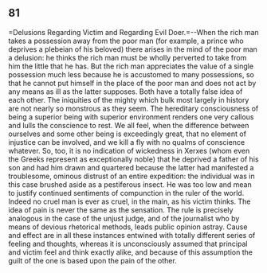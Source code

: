 ## 81

=Delusions Regarding Victim and Regarding Evil Doer.=--When the rich man
takes a possession away from the poor man (for example, a prince who
deprives a plebeian of his beloved) there arises in the mind of the poor
man a delusion: he thinks the rich man must be wholly perverted to take
from him the little that he has. But the rich man appreciates the value
of a single possession much less because he is accustomed to many
possessions, so that he cannot put himself in the place of the poor man
and does not act by any means as ill as the latter supposes. Both have a
totally false idea of each other. The iniquities of the mighty which
bulk most largely in history are not nearly so monstrous as they seem.
The hereditary consciousness of being a superior being with superior
environment renders one very callous and lulls the conscience to rest.
We all feel, when the difference between ourselves and some other being
is exceedingly great, that no element of injustice can be involved, and
we kill a fly with no qualms of conscience whatever. So, too, it is no
indication of wickedness in Xerxes (whom even the Greeks represent as
exceptionally noble) that he deprived a father of his son and had him
drawn and quartered because the latter had manifested a troublesome,
ominous distrust of an entire expedition: the individual was in this
case brushed aside as a pestiferous insect. He was too low and mean to
justify continued sentiments of compunction in the ruler of the world.
Indeed no cruel man is ever as cruel, in the main, as his victim thinks.
The idea of pain is never the same as the sensation. The rule is
precisely analogous in the case of the unjust judge, and of the
journalist who by means of devious rhetorical methods, leads public
opinion astray. Cause and effect are in all these instances entwined
with totally different series of feeling and thoughts, whereas it is
unconsciously assumed that principal and victim feel and think exactly
alike, and because of this assumption the guilt of the one is based upon
the pain of the other.


